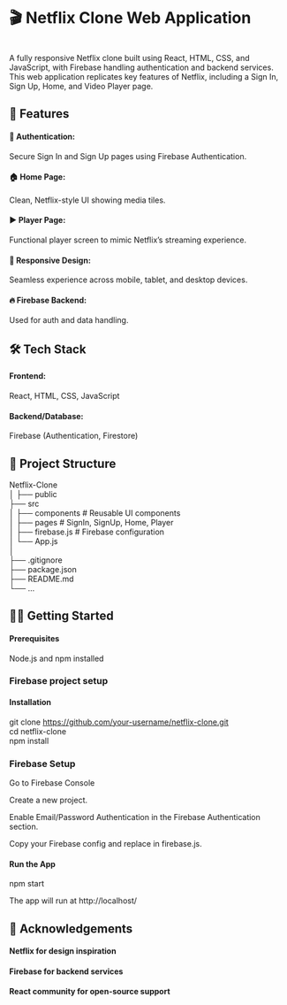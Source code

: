 <h1>🎬 Netflix Clone Web Application </h1>
<br>
A fully responsive Netflix clone built using React, HTML, CSS, and JavaScript, with Firebase handling authentication and backend services. This web application replicates key features of Netflix, including a Sign In, Sign Up, Home, and Video Player page.

<h2>🚀 Features</h2>
<h4>🔐 Authentication:</h4> Secure Sign In and Sign Up pages using Firebase Authentication.

<h4>🏠 Home Page:</h4> Clean, Netflix-style UI showing media tiles.

<h4>▶️ Player Page:</h4> Functional player screen to mimic Netflix’s streaming experience.

<h4>📱 Responsive Design:</h4> Seamless experience across mobile, tablet, and desktop devices.

<h4>🔥 Firebase Backend:</h4> Used for auth and data handling.

<h2>🛠️ Tech Stack</h2>
<h4>Frontend:</h4> React, HTML, CSS, JavaScript

<h4>Backend/Database:</h4> Firebase (Authentication, Firestore)

<h2>📁 Project Structure</h2>

Netflix-Clone<br>
│
├── public<br>
├── src<br>
│   ├── components       # Reusable UI components<br>
│   ├── pages            # SignIn, SignUp, Home, Player<br>
│   ├── firebase.js       # Firebase configuration<br>
│   └── App.js<br>
│<br>
├── .gitignore<br>
├── package.json<br>
├── README.md<br>
└── ...<br>

<h2>🧑‍💻 Getting Started</h2>
<h4>Prerequisites</h4>
Node.js and npm installed


<h3>Firebase project setup</h3>

<h4>Installation</h4>

git clone https://github.com/your-username/netflix-clone.git<br>
cd netflix-clone<br>
npm install<br>

<h3>Firebase Setup</h3>

Go to Firebase Console

Create a new project.

Enable Email/Password Authentication in the Firebase Authentication section.

Copy your Firebase config and replace in firebase.js.

<h4>Run the App</h4>

npm start

The app will run at http://localhost/ 

<h2>🙌 Acknowledgements</h2>
<h4>Netflix for design inspiration</h4>

<h4>Firebase for backend services</h4>

<h4>React community for open-source support</h4>
